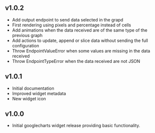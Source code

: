 ## v1.0.2

- Add output endpoint to send data selected in the grapd
- First rendering using pixels and percentage instead of cells
- Add animations when the data received are of the same type of the previous graph
- Add actions to update, append or slice data without sending the full configuration
- Throw EndpointValueError when some values are missing in the data received
- Throw EndpointTypeError when the data received are not JSON

## v1.0.1

- Initial documentation
- Improved widget metadata
- New widget icon

## v1.0.0

- Initial googlecharts widget release providing basic functionality.
